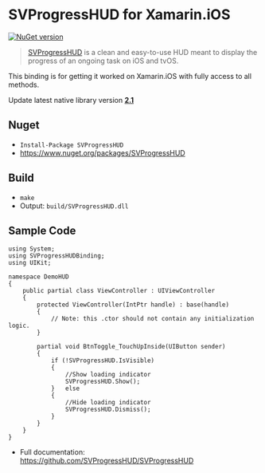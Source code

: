 # SVProgressHUD for Xamarin.iOS
[![NuGet version](https://badge.fury.io/nu/SVProgressHUD.svg)](https://badge.fury.io/nu/SVProgressHUD)

> [SVProgressHUD](https://github.com/SVProgressHUD/SVProgressHUD) is a clean and easy-to-use HUD meant to display the progress of an ongoing task on iOS and tvOS. 

This binding is for getting it worked on Xamarin.iOS with fully access to all methods.

Update latest native library version [**2.1**](https://github.com/SVProgressHUD/SVProgressHUD)

## Nuget
* `Install-Package SVProgressHUD`
* <https://www.nuget.org/packages/SVProgressHUD>

## Build
* `make`
* Output: `build/SVProgressHUD.dll`

## Sample Code
```
using System;
using SVProgressHUDBinding;
using UIKit;

namespace DemoHUD
{
	public partial class ViewController : UIViewController
	{
		protected ViewController(IntPtr handle) : base(handle)
		{
			// Note: this .ctor should not contain any initialization logic.
		}

		partial void BtnToggle_TouchUpInside(UIButton sender)
		{
			if (!SVProgressHUD.IsVisible)
			{
				//Show loading indicator
				SVProgressHUD.Show();
			}	else
			{
				//Hide loading indicator
				SVProgressHUD.Dismiss();
			}
		}
	}
}
```
* Full documentation: <https://github.com/SVProgressHUD/SVProgressHUD>
